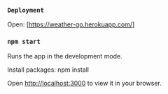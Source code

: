 
### `Deployment`

Open: [https://weather-go.herokuapp.com/]

### `npm start`

Runs the app in the development mode.

Install packages: npm install

Open [http://localhost:3000](http://localhost:3000) to view it in your browser.
